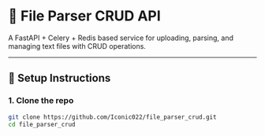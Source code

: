 # 📂 File Parser CRUD API  

A FastAPI + Celery + Redis based service for uploading, parsing, and managing text files with CRUD operations.  

---

## 🚀 Setup Instructions  

### 1. Clone the repo  
```bash
git clone https://github.com/Iconic022/file_parser_crud.git
cd file_parser_crud
